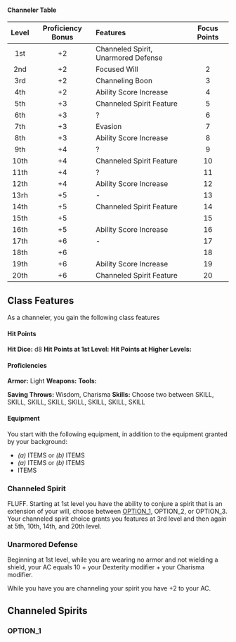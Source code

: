 
#### Channeler Table
| Level | Proficiency Bonus | Features   | Focus Points |
|:-----:|:--:|:------------------------------------|:--:|
|   1st | +2 | Channeled Spirit, Unarmored Defense |    |
|   2nd | +2 | Focused Will                        |  2 |
|   3rd | +2 | Channeling Boon                     |  3 |
|   4th | +2 | Ability Score Increase              |  4 |
|   5th | +3 | Channeled Spirit Feature            |  5 |
|   6th | +3 | ?                                   |  6 |
|   7th | +3 | Evasion                             |  7 |
|   8th | +3 | Ability Score Increase              |  8 |
|   9th | +4 | ?                                   |  9 |
|  10th | +4 | Channeled Spirit Feature            | 10 |
|  11th | +4 | ?                                   | 11 |
|  12th | +4 | Ability Score Increase              | 12 |
|  13rh | +5 | -                                   | 13 |
|  14th | +5 | Channeled Spirit Feature            | 14 |
|  15th | +5 |                                     | 15 |
|  16th | +5 | Ability Score Increase              | 16 |
|  17th | +6 | -                                   | 17 |
|  18th | +6 |                                     | 18 |
|  19th | +6 | Ability Score Increase              | 19 |
|  20th | +6 | Channeled Spirit Feature            | 20 |

## Class Features
As a channeler, you gain the following class features

#### Hit Points
**Hit Dice:** d8
**Hit Points at 1st Level:**
**Hit Points at Higher Levels:**

#### Proficiencies
**Armor:** Light
**Weapons:**
**Tools:**

**Saving Throws:** Wisdom, Charisma
**Skills:** Choose two between SKILL, SKILL, SKILL, SKILL, SKILL, SKILL, SKILL, SKILL

 #### Equipment
You start with the following equipment, in addition to the equipment granted by your background:
- *(a)* ITEMS or *(b)* ITEMS
- *(a)* ITEMS or *(b)* ITEMS
- ITEMS

### Channeled Spirit
FLUFF. Starting at 1st level you have the ability to conjure a spirit that is an extension of your will, choose between [OPTION_1](Channeler#OPTION_1), OPTION_2, or OPTION_3. Your channeled spirit choice grants you features at 3rd level and then again at 5th, 10th, 14th, and 20th level.

### Unarmored Defense
Beginning at 1st level, while you are wearing no armor and not wielding a shield, your AC equals 10 + your Dexterity modifier + your Charisma modifier.

While you have you are channeling your spirit you have +2 to your AC.




## Channeled Spirits


### OPTION_1
